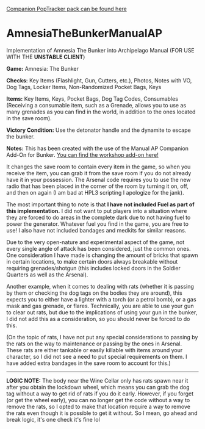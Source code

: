 [Companion PopTracker pack can be found here](https://github.com/RBmans/poptracker-atb-manualAP)

# AmnesiaTheBunkerManualAP
Implementation of Amnesia The Bunker into Archipelago Manual (FOR USE WITH THE **UNSTABLE CLIENT**)

**Game:** Amnesia: The Bunker

**Checks:** Key Items (Flashlight, Gun, Cutters, etc.), Photos, Notes with VO, Dog Tags, Locker Items, Non-Randomized Pocket Bags, Keys 

**Items:** Key Items, Keys, Pocket Bags, Dog Tag Codes, Consumables (Receiving a consumable item, such as a Grenade, allows you to use as many grenades as you can find in the world, in addition to the ones located in the save room).

**Victory Condition:** Use the detonator handle and the dynamite to escape the bunker.

**Notes:** This has been created with the use of the Manual AP Companion Add-On for Bunker. [You can find the workshop add-on here!](https://steamcommunity.com/sharedfiles/filedetails/?id=3014611969) 

It changes the save room to contain every item in the game, so when you receive the item, you can grab it from the save room if you do not already have it in your possession. The Arsenal code requires you to use the new radio that has been placed in the corner of the room by turning it on, off, and then on again (I am bad at HPL3 scripting I apologize for the jank).

The most important thing to note is that **I have not included Fuel as part of this implementation.** I did not want to put players into a situation where they are forced to do areas in the complete dark due to not having fuel to power the generator. Whatever fuel you find in the game, you are free to use! I also have not included bandages and medkits for similar reasons.

Due to the very open-nature and experimental aspect of the game, not every single angle of attack has been considered, just the common ones. One consideration I have made is changing the amount of bricks that spawn in certain locations, to make certain doors always breakable without requiring grenades/shotgun (this includes locked doors in the Soldier Quarters as well as the Arsenal).

Another example, when it comes to dealing with rats (whether it is passing by them or checking the dog tags on the bodies they are around), this expects you to either have a lighter with a torch (or a petrol bomb), or a gas mask and gas grenade, or flares. Technically, you are able to use your gun to clear out rats, but due to the implications of using your gun in the bunker, I did not add this as a consideration, so you should never be forced to do this.

(On the topic of rats, I have not put any special considerations to passing by the rats on the way to maintenance or passing by the ones in Arsenal. These rats are either tankable or easily killable with items around your character, so I did not see a need to put special requirements on them. I have added extra bandages in the save room to account for this.)

-------------------------------------------------------------------------------------------

**LOGIC NOTE:** The body near the Wine Cellar only has rats spawn near it after you obtain the lockdown wheel, which means you can grab the dog tag without a way to get rid of rats if you do it early. However, if you forget (or get the wheel early), you can no longer get the code without a way to remove the rats, so I opted to make that location require a way to remove the rats even though it is possible to get it without. So I mean, go ahead and break logic, it's one check it's fine lol
